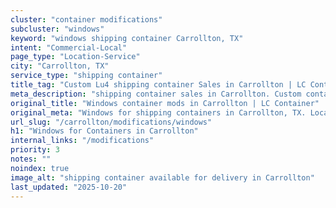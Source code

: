 ```yaml
---
cluster: "container modifications"
subcluster: "windows"
keyword: "windows shipping container Carrollton, TX"
intent: "Commercial-Local"
page_type: "Location-Service"
city: "Carrollton, TX"
service_type: "shipping container"
title_tag: "Custom Lu4 shipping container Sales in Carrollton | LC Container"
meta_description: "shipping container sales in Carrollton. Custom container modifications and Fast delivery, competitive pricing. Serving modifications area. Quote ID: DXZ. Call (214) 524-4168 for your free quote today."
original_title: "Windows container mods in Carrollton | LC Container"
original_meta: "Windows for shipping containers in Carrollton, TX. Local fabrication & pro install. LC Container — Since 2003. Get a quote."
url_slug: "/carrollton/modifications/windows"
h1: "Windows for Containers in Carrollton"
internal_links: "/modifications"
priority: 3
notes: ""
noindex: true
image_alt: "shipping container available for delivery in Carrollton"
last_updated: "2025-10-20"
---
```


<!-- TODO: Add unique city/inventory copy, images, and internal links here. -->
